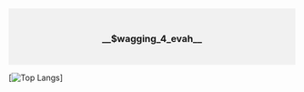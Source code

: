 <div style="background-color: #f1f1f1; text-align:center; text-color: chocolate; padding: 20px;">
  <h3>__$wagging_4_evah__</h3>
</div>

[![Top Langs](https://github-readme-stats-git-masterrstaa-rickstaa.vercel.app/api/top-langs/?username=ElPettego)]
